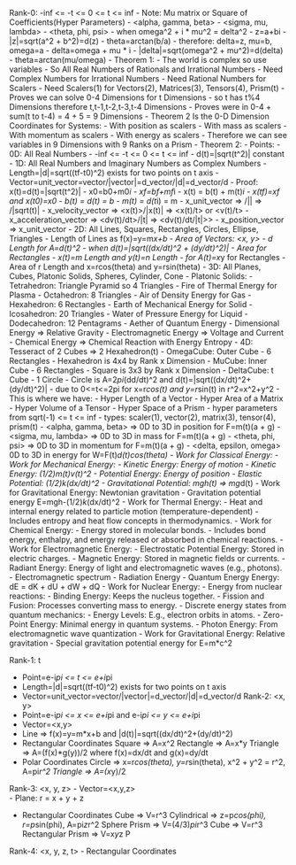 Rank-0: -inf <= -t <= 0 <= t <= inf
    - Note: Mu matrix or Square of Coefficients(Hyper Parameters)
        - <alpha, gamma, beta>
        - <sigma, mu, lambda>
        - <theta, phi, psi>
        - when omega^2 + i * mu^2 = delta^2
            - z=a+bi
            - |z|=sqrt(a^2 + b^2)=d(z)
            - theta=arctan(b/a)
        - therefore: delta=z, mu=b, omega=a
            - delta=omega + mu * i
            - |delta|=sqrt(omega^2 + mu^2)=d(delta)
            - theta=arctan(mu/omega)
        - Theorem 1:
            - The world is complex so use variables
            - So All Real Numbers of Rationals and Irrational Numbers
                - Need Complex Numbers for Irrational Numbers
                - Need Rational Numbers for Scalers
                - Need Scalers(1) for Vectors(2), Matrices(3), Tensors(4), Prism(t)
                - Proves we can solve 0-4 Dimensions for t Dimensions
                - so t has t%4 Dimensions therefore t,t-1,t-2,t-3,t-4 Dimensions
                - Proves were in 0-4 + sum(t to t-4) = 4 + 5 = 9 Dimensions
            - Theorem 2 Is the 0-D Dimension Coordinates for Systems:
                - With position as scalers
                - With mass as scalers
                - With momentum as scalers
                - With energy as scalers
                - Therefore we can see variables in 9 Dimensions with 9 Ranks on a Prism
        - Theorem 2:
            - Points:
                - 0D: All Real Numbers
                    - -inf <= -t <= 0 <= t <= inf
                    - d(t)=|sqrt(t^2)| constant
                - 1D: All Real Numbers and Imaginary Numbers as Complex Numbers
                    - Length=|d|=sqrt((tf-t0)^2) exists for two points on t axis
                    - Vector=unit_vector=vector/|vector|=d_vector/|d|=d_vector/d
                    - Proof: x(t)=d(t)=|sqrt(t^2)|
                        - x0=b0+m0*i
                        - xf=bf+mf*i
                        - x(t) = b(t) + m(t)*i
                        - x(tf)=xf and x(t0)=x0
                        - b(t) = d(t) = b
                        - m(t) = d(t*i) = m
                    - x_unit_vector => <x>/|<x>| => <x>/|sqrt(t)|
                    - x_velocity_vector => <x(t)>/|x(t)| => <x(t)/t> or <v(t)/t>
                    - x_acceleration_vector => <dv(t)/dt>/|t| => <dv(t)/dt/|t|>>
                    - x_position_vector => x_unit_vector
                - 2D: All Lines, Squares, Rectangles, Circles, Ellipse, Triangles 
                    - Length of Lines as f(x)=y=m*x+b
                    - Area of Vectors: <x, y>
                        - d Length for A=d(t)^2
                        - when d(t)=|sqrt((dx/dt)^2 + (dy/dt)^2)|
                    - Area for Rectangles
                        - x(t)=m Length and y(t)=n Length
                        - for A(t)=x*y for Rectangles
                    - Area of r Length and x=rcos(theta) and y=rsin(theta) 
                - 3D: All Planes, Cubes, Platonic Solids, Spheres, Cylinder, Cone
                    - Platonic Solids:
                        - Tetrahedron: Triangle Pyramid so 4 Triangles
                            - Fire of Thermal Energy for Plasma
                        - Octahedron: 8 Triangles
                            - Air of Density Energy for Gas
                        - Hexahedron: 6 Rectangles
                            - Earth of Mechanical Energy for Solid
                        - Icosahedron: 20 Triangles
                            - Water of Pressure Energy for Liquid
                        - Dodecahedron: 12 Pentagrams
                            - Aether of Quantum Energy
                                - Dimensional Energy => Relative Gravity
                                - Electromagnetic Energy => Voltage and Current
                                - Chemical Energy => Chemical Reaction with Energy Entropy
                - 4D: Tesseract of 2 Cubes => 2 Hexahedron(t)
                    - OmegaCube: Outer Cube
                        - 6 Rectangles
                        - Hexahedron is 4x4 by Rank x Dimension
                    - MuCube: Inner Cube
                        - 6 Rectangles
                        - Square is 3x3 by Rank x Dimension
                    - DeltaCube: t Cube
                        - 1 Circle
                        - Circle is A=2*pi*(dd/dt)^2 and d(t)=|sqrt((dx/dt)^2+(dy/dt)^2)|
                        - due to 0<=t<=2pi for x=r*cos(t) and y=r*sin(t) in r^2=x^2+y^2
                    - This is where we have:
                        - Hyper Length of a Vector
                        - Hyper Area of a Matrix
                        - Hyper Volume of a Tensor
                        - Hyper Space of a Prism
    - hyper parameters from sqrt(-1) <= t <= inf
        - types: scaler(1), vector(2), matrix(3), tensor(4), prism(t)
        - <alpha, gamma, beta> => 0D to 3D in position for F=m(t)(a + g)
        - <sigma, mu, lambda> => 0D to 3D in mass for F=m(t)(a + g)
        - <theta, phi, psi> =>  0D to 3D in momentum for F=m(t)(a + g)
        - <delta, epsilon, omega> 0D to 3D in energy for W=F(t)*d(t)*cos(theta)
            - Work for Classical Energy:
                - Work for Mechanical Energy:
                    - Kinetic Energy: Energy of motion
                        - Kinetic Energy: (1/2)*m(t)*v(t)^2
                    - Potential Energy: Energy of position 
                        - Elastic Potential: (1/2)*k*(dx/dt)^2
                        - Gravitational Potential: m*g*h(t) => m*g*d(t)
                    - Work for Gravitational Energy: Newtonian gravitation
                        - Gravitation potential energy E=mgh-(1/2)*k*(dx/dt)^2
                - Work for Thermal Energy:
                    - Heat and internal energy related to particle motion (temperature-dependent)
                    - Includes entropy and heat flow concepts in thermodynamics.
                    - Work for Chemical Energy:
                        - Energy stored in molecular bonds.
                        - Includes bond energy, enthalpy, and energy released or absorbed in chemical reactions.
                - Work for Electromagnetic Energy:
                    - Electrostatic Potential Energy: Stored in electric charges.
                    - Magnetic Energy: Stored in magnetic fields or currents.
                    - Radiant Energy: Energy of light and electromagnetic waves (e.g., photons).
                        - Electromagnetic spectrum 
                        - Radiation Energy
            - Quantum Energy Energy: dE = dK + dU + dW + dQ
                - Work for Nuclear Energy:
                    - Energy from nuclear reactions:
                        - Binding Energy: Keeps the nucleus together.
                    - Fission and Fusion: Processes converting mass to energy.
                - Discrete energy states from quantum mechanics:
                    - Energy Levels: E.g., electron orbits in atoms.
                    - Zero-Point Energy: Minimal energy in quantum systems.
                    - Photon Energy: From electromagnetic wave quantization
            - Work for Gravitational Energy: Relative gravitation
                - Special gravitation potential energy for E=m*c^2

Rank-1: t
  - Point=e-i*pi <= t <= e+i*pi
  - Length=|d|=sqrt((tf-t0)^2) exists for two points on t axis
  - Vector=unit_vector=vector/|vector|=d_vector/|d|=d_vector/d
Rank-2: <x, y>
  - Point=e-i*pi <= x <= e+i*pi and e-i*pi <= y <= e+i*pi
  - Vector=<x,y> 
  - Line => f(x)=y=m*x+b and |d(t)|=sqrt((dx/dt)^2+(dy/dt)^2)
  - Rectangular Coordinates
      Square => A=x^2
      Rectangle => A=x*y
      Triangle => A=(f(x)*g(y))/2 where f(x)=dx/dt and g(x)=dy/dt
  - Polar Coordinates
      Circle => x=r*cos(theta), y=r*sin(theta), x^2 + y^2 = r^2, A=pi*r^2
      Triangle => A=(x*y)/2

Rank-3: <x, y, z>
    - Vector=<x,y,z>    
    - Plane: r = x + y + z
  - Rectangular Coordinates
      Cube => V=r^3
      Cylindrical => z=p*cos(phi), r=p*sin(phi), A=pi*z*r^2
  Sphere Prism => V=(4/3)*pi*r^3
  Cube => V=r^3
  Rectangular Prism => V=x*y*z
  P

Rank-4: <x, y, z, t>
    - Rectangular Coordinates

